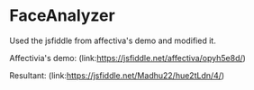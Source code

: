 # FaceAnalyzer
Used the jsfiddle from affectiva's demo and modified it. 

Affectivia's demo: (link:https://jsfiddle.net/affectiva/opyh5e8d/)

Resultant: (link:https://jsfiddle.net/Madhu22/hue2tLdn/4/)

